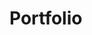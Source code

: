 # Portfolio
<!-- My Portfolio -->
<!-- Add brown  line  to navbar heading -->
<!-- Add Image to body -->